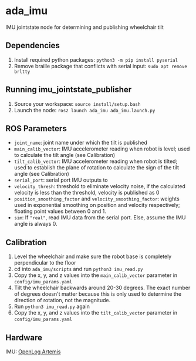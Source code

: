 # ada_imu

IMU jointstate node for determining and publishing wheelchair tilt

## Dependencies

1. Install required python packages: `python3 -m pip install pyserial`
2. Remove braille package that conflicts with serial input: `sudo apt remove brltty`

## Running imu_jointstate_publisher

1. Source your workspace: `source install/setup.bash`
2. Launch the node: `ros2 launch ada_imu ada_imu.launch.py`

## ROS Parameters

- `joint_name`: joint name under which the tilt is published
- `main_calib_vector`: IMU accelerometer reading when robot is level; used to calculate the tilt angle (see Calibration)
- `tilt_calib_vector`: IMU accelerometer reading when robot is tilted; used to establish the plane of rotation to calculate the sign of the tilt angle (see Calibration)
- `serial_port`: serial port IMU outputs to
- `velocity_thresh`: threshold to eliminate velocity noise, if the calculated velocity is less than the threshold, velocity is published as 0
- `position_smoothing_factor` and `velocity_smoothing_factor`: weights used in exponential smoothing on position and velocity respectively; floating point values between 0 and 1.
- `sim`: If `"real"`, read IMU data from the serial port. Else, assume the IMU angle is always 0.

## Calibration

1. Level the wheelchair and make sure the robot base is completely perpendicular to the floor
2. cd into `ada_imu/scripts` and run `python3 imu_read.py`
3. Copy the x, y, and z values into the `main_calib_vector` parameter in `config/imu_params.yaml`
4. Tilt the wheelchair backwards around 20-30 degrees. The exact number of degrees doesn't matter because this is only used to determine the direction of rotation, not the magnitude.
5. Run `python3 imu_read.py` again
6. Copy the x, y, and z values into the `tilt_calib_vector` parameter in `config/imu_params.yaml`

## Hardware

IMU: [OpenLog Artemis](https://learn.sparkfun.com/tutorials/openlog-artemis-hookup-guide/introduction)
